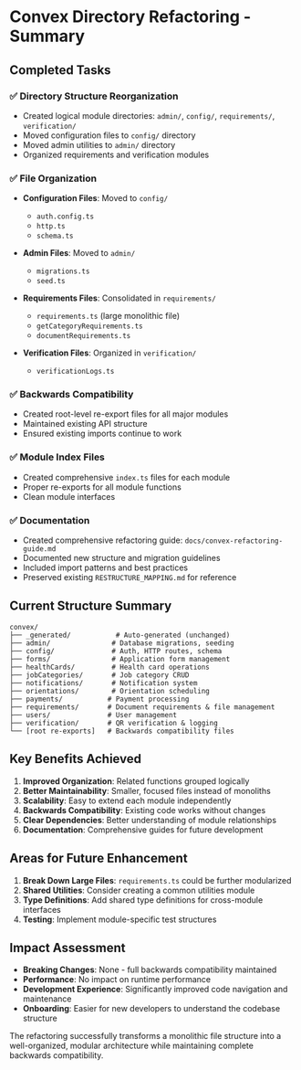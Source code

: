 # Convex Directory Refactoring - Summary

## Completed Tasks

### ✅ Directory Structure Reorganization
- Created logical module directories: `admin/`, `config/`, `requirements/`, `verification/`
- Moved configuration files to `config/` directory
- Moved admin utilities to `admin/` directory
- Organized requirements and verification modules

### ✅ File Organization
- **Configuration Files**: Moved to `config/`
  - `auth.config.ts`
  - `http.ts` 
  - `schema.ts`

- **Admin Files**: Moved to `admin/`
  - `migrations.ts`
  - `seed.ts`

- **Requirements Files**: Consolidated in `requirements/`
  - `requirements.ts` (large monolithic file)
  - `getCategoryRequirements.ts`
  - `documentRequirements.ts`

- **Verification Files**: Organized in `verification/`
  - `verificationLogs.ts`

### ✅ Backwards Compatibility
- Created root-level re-export files for all major modules
- Maintained existing API structure
- Ensured existing imports continue to work

### ✅ Module Index Files
- Created comprehensive `index.ts` files for each module
- Proper re-exports for all module functions
- Clean module interfaces

### ✅ Documentation
- Created comprehensive refactoring guide: `docs/convex-refactoring-guide.md`
- Documented new structure and migration guidelines
- Included import patterns and best practices
- Preserved existing `RESTRUCTURE_MAPPING.md` for reference

## Current Structure Summary

```
convex/
├── _generated/           # Auto-generated (unchanged)
├── admin/               # Database migrations, seeding
├── config/              # Auth, HTTP routes, schema
├── forms/               # Application form management
├── healthCards/         # Health card operations
├── jobCategories/       # Job category CRUD
├── notifications/       # Notification system
├── orientations/        # Orientation scheduling
├── payments/           # Payment processing
├── requirements/       # Document requirements & file management
├── users/              # User management
├── verification/       # QR verification & logging
└── [root re-exports]   # Backwards compatibility files
```

## Key Benefits Achieved

1. **Improved Organization**: Related functions grouped logically
2. **Better Maintainability**: Smaller, focused files instead of monoliths
3. **Scalability**: Easy to extend each module independently
4. **Backwards Compatibility**: Existing code works without changes
5. **Clear Dependencies**: Better understanding of module relationships
6. **Documentation**: Comprehensive guides for future development

## Areas for Future Enhancement

1. **Break Down Large Files**: `requirements.ts` could be further modularized
2. **Shared Utilities**: Consider creating a common utilities module
3. **Type Definitions**: Add shared type definitions for cross-module interfaces
4. **Testing**: Implement module-specific test structures

## Impact Assessment

- **Breaking Changes**: None - full backwards compatibility maintained
- **Performance**: No impact on runtime performance
- **Development Experience**: Significantly improved code navigation and maintenance
- **Onboarding**: Easier for new developers to understand the codebase structure

The refactoring successfully transforms a monolithic file structure into a well-organized, modular architecture while maintaining complete backwards compatibility.
